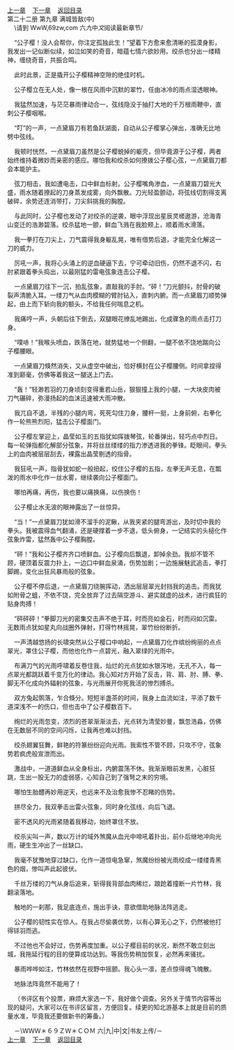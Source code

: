 
[上一章](https://github.com/xiaominghe2014/spider_book/blob/master/book/知北游/第282章.md)&nbsp;&nbsp;&nbsp;&nbsp;[下一章](https://github.com/xiaominghe2014/spider_book/blob/master/book/知北游/第284章.md)&nbsp;&nbsp;&nbsp;&nbsp;[返回目录](https://github.com/xiaominghe2014/spider_book/blob/master/book/知北游/README.md)
<br /> 第二十二册 第九章 满城皆敌(中)<br />
        \请到 WwW,69zw,com 六*九*中*文*阅读最新章节/

    “公子樱！没人会帮你，你注定孤独此生！”望着下方愈来愈清晰的孤漠身影，我发出一记似断似续，如泣如笑的奇音，暗蕴七情六欲妙用。绞杀也分出一缕精神，缠绕奇音，共振合鸣。

    此时此景，正是撬开公子樱精神空隙的绝佳时机。

    公子樱立在无人处，像一根在风雨中沉默的翠竹，任由冰冷的雨点湿透眼神。

    我猛然加速，与茫茫暴雨律动合一，弦线隐没于抽打大地的千万根雨鞭中，直刺公子樱咽喉。

    “叮”的一声，一点黛眉刀有若鱼跃湖面，自动从公子樱掌心弹出，准确无比地劈中弦线。

    我顿时恍然，一点黛眉刀虽然是公子樱蜕掉的躯壳，但毕竟源于公子樱，两者始终维持着微妙而亲密的感应。哪怕我和绞杀如何撩拨公子樱心弦，一点黛眉刀都会本能护主。

    弦刀相击，我如遭电击，口中鲜血标射。公子樱嘴角渗血，一点黛眉刀碧光大盛，雨水随着撩起的刀身蒸发成雾，向外飘散。刀光轻盈颤动，将弦线切割得支离破碎，余势还连消带打，刀尖斜挑我的胸膛。

    与此同时，公子樱也发动了对绞杀的逆袭，眼中浮现出星辰灵槎遨游，沧海青山变迁的浩渺碧落。绞杀猛地一颤，鲜血飞溅在我脸颊上，顺着雨水滑落。

    我一拳打在刀尖上，刀气震得我身躯乱晃，唯有借势后退，才能完全化解这一刀的威力。

    厉吼一声，我将心头涌上的逆血硬逼下去，宁可牵动旧伤，仍然不退不闪，右肘紧跟着拳头捣出，以最刚猛的雷电弦象连击公子樱。

    一点黛眉刀往下一沉，拍乱弦象，直敲我的手肘。“砰！”刀光颤抖，肘骨的破裂声清脆入耳。一缕刀气从血肉模糊的臂肘钻入，直刺内腑。而一点黛眉刀顺势弹起，由上而下斩向我的额头，不给我任何喘息之机。

    我痛哼一声，头朝后往下倒去，双腿眼花缭乱地踢出，化成骤急的雨点击打刀身。

    “噗哧！”我喉头喷血，跌落在地，就势猛地一个侧翻，一腿不依不饶地踹向公子樱腰眼。

    一点黛眉刀倏然消失，又从虚空中破出，恰好横封在公子樱腰侧。时间拿捏得准到巅毫，仿佛等着我这一腿送上门去。

    “轰！”轻渺若羽的刀身顷刻变得重若山岳，狠狠撞上我的小腿，一大块皮肉被刀气碾碎，弥漫扬起的血沫迅速被大雨冲散。

    我兀自不退，半残的小腿内弯，死死勾住刀身，腰杆一挺，上身前俯，右拳化作一轮熊熊烈阳，猛击公子樱面门。

    公子樱左掌迎上，晶莹如玉的五指犹如挥拨琴弦，轮番弹出，轻巧点中烈日。每一轮弹指都化解部分弦象，并将丝丝缕缕的指力渗透进我的拳锋。眨眼间，拳头上的血肉被层层刮去，裸露出晶莹剔透的指骨。

    我狂吼一声，指骨犹如蛇一般扭起，绞住公子樱的五指，左拳无声无息，在瓢泼的雨水中化作一丝水雾，继续袭向公子樱面门。

    哪怕再痛，再伤，我也要以痛换痛，以伤换伤！

    公子樱止水无波的眼神露出了一丝惊异。

    “当！”一点黛眉刀犹如滑不溜手的泥鳅，从我夹紧的腿弯游出，及时切中我的拳头。我被震得血气翻涌，还是硬撑着一步不退，低头俯身，一记结实的头槌化作弦象炸雷，猛然轰中公子樱胸膛。

    “砰！”我和公子樱齐齐口喷鲜血。公子樱向后飘退，卸掉余劲。我却不管不顾，硬顶着反震力扑上，一边口中鲜血泉涌，伤势加剧；一边施展魅武追击，拳打脚踢，变化出狂风暴雨般的弦象。

    公子樱不停后退，一点黛眉刀绕腕挥动，洒出层层翠光封挡我的追击。而我犹如附骨之蛆，不依不饶，完全放弃了过去隔空游斗、避实就虚的战术，进行疯狂的贴身肉搏！

    “砰砰砰！”拳脚刀光的密集交击声不绝于耳，时而亮如金石，时而闷如沉雷。无数雨点犹如星丸向战圈外弹射，打得竹林摇晃，翠竹纷纷断折。

    一声清越悠扬的长啸突然从公子樱口中响起，一点黛眉刀化作缤纷绚丽的点点翠光，罩住公子樱，而他也化作一点碧光，融入翠绿的光雨中。

    布满刀气的光雨呼啸着反卷住我，灿烂的光点犹如水银泻地，无孔不入，每一点翠光都跳跃着千变万化的律动。我心知对方开始了反击，背、肩、肘、膊、拳、脚无不化成向外辐射的弦象，与光雨展开你死我活的惨烈搏杀。

    双方兔起鹘落，乍合倏分。短短半盏茶的时间，我身上血流如注，平添了数千道深浅不一的伤口，但也击中了公子樱数百下。

    绚烂的光雨忽变，浓烈的苍翠渐渐淡去，光点转为清莹妙曼，飘忽浩淼，仿佛在无数层不同的空间闪烁，让我再也难以封挡。

    绞杀翅翼狂舞，鲜艳的符篆纷纷迎向光雨。我索性不管不顾，只攻不守，弦象势若疯虎般宣泄而出。

    激战中，一道道鲜血从全身标出，内腑震荡不休。我渐渐眼前发黑，心脏狂跳，生出一股无力的虚弱感，心知自己到了强弩之末的穷境。

    哪怕生胎醴再妙用逆天，也远来不及治愈我惨不忍睹的伤势。

    拼尽全力，我双拳击出雷火弦象，同时身化弦线，向后飞退。

    密不透风的光雨紧随着我移动，始终罩住不放。

    绞杀尖叫一声，数以万计的域外煞魔从血光中啼吼着扑出，前仆后继地冲向光雨，硬生生冲出了一丝缺口。

    我毫不犹豫地穿过缺口，化作一道惊电急窜，煞魔纷纷被光雨绞成一缕缕青黑色的烟，惨叫声此起彼伏。

    千丝万缕的刀气从身后追来，斩得我背部血肉稀烂，踉跄着撞断一片竹林，我翻滚落地。

    触地的一刹那，我足底连点，施出手诀，意欲借助地脉法阵逃走。

    公子樱的韧性实在惊人。在我占尽偷袭优势，以有心算无心之下，仍然被他打得铩羽而逃。

    不过他也不会好过，伤势再度加重。以公子樱目前的状况，断然不敢立刻出城，我拖延行程的目的便算成功达到。等我伤势稍加恢复，必然再来骚扰。

    暴雨哗哗如注，竹林依然在视野中摇颤。我心头一凛，差点惊得魂飞魄散。

    地脉法阵竟然不能用了！

    （书评区有个投票，麻烦大家选一下，我好做个调查。另外关于情节内容等出现的疑问，大家可以在书评区留言，方便回复。续更的知北游基本上就是目前的质量水准，毕竟我还要做新书的筹备。）

    －\ＷＷＷ＊６９ＺＷ＊ＣＯＭ 六|九|中|文|书友上传/－
  <br />
[上一章](https://github.com/xiaominghe2014/spider_book/blob/master/book/知北游/第282章.md)&nbsp;&nbsp;&nbsp;&nbsp;[下一章](https://github.com/xiaominghe2014/spider_book/blob/master/book/知北游/第284章.md)&nbsp;&nbsp;&nbsp;&nbsp;[返回目录](https://github.com/xiaominghe2014/spider_book/blob/master/book/知北游/README.md)
